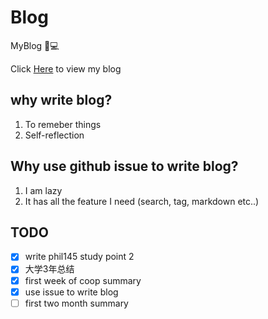 # Blog
MyBlog 📝💻

Click [Here](https://github.com/iFun/Blog/issues) to view my blog


## why write blog?
1. To remeber things 
2. Self-reflection

## Why use github issue to write blog?
1. I am lazy
2. It has all the feature I need (search, tag, markdown etc..)

## TODO
- [x] write phil145 study point 2 
- [x] 大学3年总结
- [x] first week  of coop summary
- [x] use issue to write blog
- [ ] first two month summary
